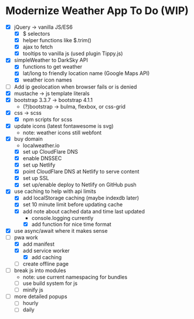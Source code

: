 # Modernize Weather App To Do (WIP)

- [x] jQuery -> vanilla JS/ES6
  - [x] $ selectors
  - [x] helper functions like $.trim()
  - [x] ajax to fetch
  - [x] tooltips to vanilla js (used plugin Tippy.js)
- [x] simpleWeather to DarkSky API
  - [x] functions to get weather
  - [x] lat/long to friendly location name (Google Maps API)
  - [x] weather icon names
- [ ] Add ip geolocation when browser fails or is denied
- [x] mustache -> js template literals
- [x] bootstrap 3.3.7 -> bootstrap 4.1.1
  - (?)bootstrap -> bulma, flexbox, or css-grid
- [x] css -> scss
  - [x] npm scripts for scss
- [x] update icons (latest fontawesome is svg)
  - note: weather icons still webfont
- [x] buy domain
  - localweather.io
  - [x] set up CloudFlare DNS
  - [x] enable DNSSEC
  - [x] set up Netlify
  - [x] point CloudFlare DNS at Netlify to serve content
  - [x] set up SSL
  - [x] set up/enable deploy to Netlify on GitHub push
- [x] use caching to help with api limits
  - [x] add localStorage caching (maybe indexdb later)
  - [x] set 10 minute limit before updating cache
  - [x] add note about cached data and time last updated
    - console.logging currently
    - [x] add function for nice time format
- [x] use async/await where it makes sense
- [ ] pwa work
  - [x] add manifest
  - [x] add service worker
    - [x] add caching
  - [ ] create offline page
- [ ] break js into modules
  - note: use current namespacing for bundles
  - [ ] use build system for js
  - [ ] minify js
- [ ] more detailed popups
  - [ ] hourly
  - [ ] daily
